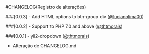﻿#CHANGELOG(Registro de alterações)

###[0.0.3] - Add HTML options to btn-group div ([@lucianolima00](https://gitlab.com/lucianolima00))

###[0.0.2] - Support to PHP 7.0 and above ([@thtmorais](https://gitlab.com/thtmorais))

###[0.0.1] - yii2-dropdown ([@thtmorais](https://gitlab.com/thtmorais))
- Alteração de CHANGELOG.md